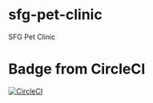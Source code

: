# sfg-pet-clinic
SFG Pet Clinic
# Badge from CircleCI
[![CircleCI](https://circleci.com/gh/xektoro/sfg-pet-clinic.svg?style=svg)](https://circleci.com/gh/xektoro/sfg-pet-clinic)
